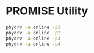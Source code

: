# PROMISE Utility





```bash
phydrv -a online -p1
phydrv -a online -p2
phydrv -a online -p3
phydrv -a online -p4
```